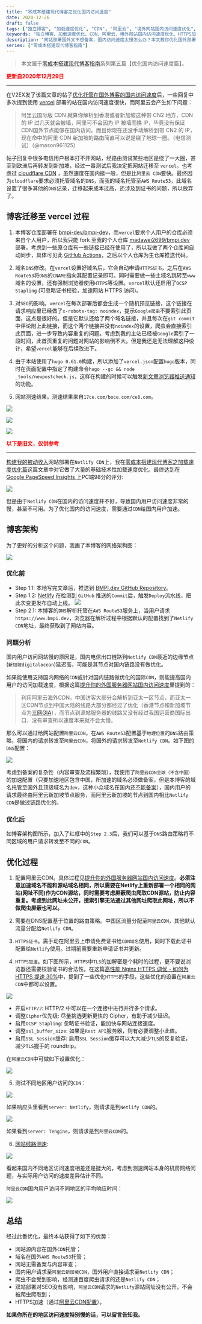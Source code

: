 ```yaml
---
title: "零成本搭建现代博客之优化国内访问速度"
date: 2020-12-26
draft: false
tags: ["独立博客", "加载速度优化", "CDN", "阿里云", "境外网站国内访问速度优化", "HTTPS加速"]
keywords: "独立博客、加载速度优化、CDN、阿里云、境外网站国内访问速度优化、HTTPS加速"
description: "网站部署国外又不想备案，国内访问速度太慢怎么办？本文教你优化国外部署网站在国内的访问速度。"
series: ["零成本搭建现代博客指南"]
---
```


> 本文属于[零成本搭建现代博客指南](/series/零成本搭建现代博客指南/)系列第五篇【优化国内访问速度篇】。

<strong><span style="color:red">更新自2020年12月29日</span></strong>

---

在V2EX发了该篇文章的帖子[优化托管在国外博客的国内访问速度](https://www.v2ex.com/t/739279)后，一些回复中多次提到使用 [vercel](https://vercel.com/) 部署的站在国内访问速度很快，而阿里云会产生如下问题：

> 阿里云国际版 CDN 就算你解析到香港或者新加坡这种带 CN2 地方，CDN 的 IP 过几天就会被墙，阿里可不会因为 IP 被墙而换 IP，毕竟没有保证CDN国外节点能够在国内访问。而且你现在还没手动解析到带 CN2 的 IP，现在命中的阿里 CDN 新加坡的路由简直可以说是绕了地球一圈。（电信测试）（@mason961125）

帖子回复中很多电信用户根本打不开网站，经路由测试某些地区是绕了一大圈，甚至到欧洲后再转发到新加坡，经过一番测试后我决定把网站迁移至 `vercel`。也考虑过 [cloudflare CDN](https://www.cloudflare.com/zh-cn/) ，虽然速度在国内挺一般，但是比`阿里云 CDN`要快。最终因为`cloudflare`要求必须托管域名的`DNS`，而我的域名托管至`AWS Route53`，此域名设置了很多其他的`DNS`记录，迁移起来成本过高，还涉及到证书的问题，所以放弃了。

## 博客迁移至 vercel 过程

1. 本博客仓库部署在 [bmpi-dev/bmpi-dev](https://github.com/bmpi-dev/bmpi.dev)，而`vercel`要求个人用户的仓库必须来自个人用户，所以我只能 fork 至我的个人仓库 [madawei2699/bmpi.dev](https://github.com/madawei2699/bmpi.dev) 部署。考虑到一些原仓库有一些链接已经在使用了，所以我做了两个仓库间自动同步，具体可见此 [GitHub Actions](https://github.com/bmpi-dev/bmpi.dev/actions/runs/449669408/workflow)，之后以个人仓库为主仓库推送代码。

2. 域名`DNS`修改。在`vercel`设置好域名后，它会自动申请`HTTPS证书`，之后在`AWS Route53`将`DNS`的`CNAME`指向其配置记录即可。同时需要做一些主域名跳转至`www`域名的设置，还有强制浏览器使用`HTTPS`等设置。`vercel`默认还启用了`OCSP Stapling` (可忽略证书校验，加速网站 HTTPS 访问)。

3. 对`SEO`的影响。`vercel`在每次部署后都会生成一个随机预览链接，这个链接在请求响应里已经做了`x-robots-tag: noindex`，提示`Google爬虫`不要索引此页面，这点是很好的。但是它默认还给了两个域名链接，并且每次在`git commit`中评论附上此链接，而这个两个链接并没有`noindex`的设置，爬虫会直接索引此页面，进一步导致内容重复的问题。考虑到我的主站已经被`Google`索引了一段时间，此首页重复的问题对网站的影响倒不大。但是我还是无法理解这种设计，希望`vercel`能够在后续改进下。

4. 由于本站使用了`hugo 0.61.0`构建，所以添加了`vercel.json`配置`hugo`版本，同时在页面配置中指定了构建命令`hugo --gc && node _tools/newpostcheck.js`，这样在构建的时候可以触发[新文章浏览器推送通知](/dev/guide-to-setup-blog-site-with-zero-cost-3/)的功能。

5. 网站测速结果。测速结果来自`17ce.com/boce.com/ce8.com`。

![](https://img.bmpi.dev/96368bb8-c705-514c-2ef0-b3b350d82d70.png)

![](https://img.bmpi.dev/0429775b-f261-018a-744a-82c7bca3672f.png)

![](https://img.bmpi.dev/a07e54ac-cd6a-142f-ec74-d54110f95af0.png)

<strong><span style="color:red">以下是旧文，仅供参考</span></strong>

---

[构建我的被动收入](https://www.bmpi.dev/)网站部署在`Netlify CDN`上，我在[零成本搭建现代博客之加载速度优化篇](/dev/guide-to-setup-blog-site-with-zero-cost-4/)这篇文章中对它做了大量的基础技术性加载速度优化。最终达到在 [Google PageSpeed Insights
](https://developers.google.com/speed/pagespeed/insights/?url=https%3A%2F%2Fwww.bmpi.dev%2F&hl=en&tab=desktop) 上PC端98分的评分:

![](https://img.bmpi.dev/e3402768-d1c4-dcfa-0674-051ebeb874e4.png)

但是由于`Netlify CDN`在国内的访问速度并不好，导致国内用户访问速度非常的慢，甚至不可用。为了优化国内的访问速度，需要通过`CDN`给国内用户加速。

## 博客架构

为了更好的分析这个问题，我画了本博客的网络架构图：

![](https://img.bmpi.dev/b35c877d-7bdd-aed8-afb2-b968a2a2002b.png)

### 优化前

* Step 1.1: 本地写完文章后，推送到 [BMPI.dev GitHub Repository](https://github.com/bmpi-dev/bmpi.dev)。
* Step 1.2: [Netlify](https://www.netlify.com/) 在检测到 `GitHub` 推送的`Commit`后，触发`Deploy`流水线，把此次变更发布自动上线。
![](https://img.bmpi.dev/c2be44e4-f78d-e7c6-a6df-f6c2b841118b.png)
* Step 2.1: 本博客的`DNS`解析托管在`AWS Route53`服务上，当用户请求`https://www.bmpi.dev`，浏览器在解析过程中根据默认的配置找到了`Netlify CDN`地址，最终获取到了网站内容。

### 问题分析

国内用户访问网站慢的原因是，国内电信出口链路到`Netlify CDN`最近的边缘节点(`新加坡digitalocean`)延迟高，可能是其节点对国内链路没有做优化。

如果能使用支持国内网络的`CDN`或针对国内链路做优化的国际`CDN`，则能提高国内用户的访问加载速度，根据这篇[提升你的外国服务器网站国内访问速度](https://www.bilibili.com/read/cv4759943/)里提到的：

> 利用阿里云海外CDN，中国访客大部分会解析到亚太一区节点，而亚太一区CDN节点到中国大陆的线路大部分都经过了优化（香港节点和新加坡节点为[三网GIA](https://zhuanlan.zhihu.com/p/68381011)），而节点到源站服务器的线路又没有经过我国运营商国际出口，没有审查所以速度本来就不会太慢。

那么可以通过给网站配置`阿里云CDN`，在`AWS Route53`配置基于`地理位置`的`DNS`路由策略，将国内的请求转发至`阿里云CDN`，将国外的请求转发至`Netlify CDN`。如下图的`DNS`配置：

![](https://img.bmpi.dev/3ab55443-fe2d-5fcd-1abd-3d094d9a6231.png)

考虑到备案的复杂性（内容审查及流程繁琐），我使用了`阿里云CDN全球（不含中国）`的加速配置（只要加速地区包含中国，所加速的域名必须做备案，但是本博客的域名托管至国外且顶级域名为`dev`，这种小众域名在国内还[不能备案](http://xn--eqrt2g.xn--vuq861b/)），国内用户的请求最终由阿里云新加坡节点服务，而阿里云新加坡的节点到国内相比`Netlify CDN`是做过链路优化的。

### 优化后

如博客架构图所示，加入了红框中的`Step 2.3`后，我们可以基于`DNS`路由策略将不同区域的用户请求转发至不同的`CDN`。

## 优化过程

1. 配置阿里云CDN。具体过程见[提升你的外国服务器网站国内访问速度](https://www.bilibili.com/read/cv4759943/)。**必须注意加速域名不能和源站域名相同，所以需要在Netlify上重新部署一个相同的网站(网址不同)作为CDN源站，同时需要考虑屏蔽爬虫爬取CDN源站，防止内容重复。考虑到此网址未公开，搜索引擎无法通过其他网址爬取此网址，所以不做爬虫屏蔽也可以。**

2. 需要在DNS配置基于位置的路由策略。中国区流量分配至`阿里云CDN`，其他默认流量分配给`Netlify CDN`。

3. `HTTPS证书`。需手动在阿里云上申请免费证书给`CDN域名`使用，同时下载此证书配置给`Netlify`使用。过期前需要重新申请证书并更新。

4. `HTTPS加速`。如下图所示，`HTTPS`中`TLS`的加解密是个耗时的过程，更不要说浏览器还需要校验证书的合法性。在这篇[高性能 Nginx HTTPS 调优 - 如何为 HTTPS 提速 30%](https://kalasearch.cn/blog/high-performance-nginx-tls-tuning/)中，提到了一些优化`HTTPS`的手段，这些优化的设置在`阿里云CDN`中都可以设置。

![](https://img.bmpi.dev/f14027df-6283-3dad-1f7e-2c49bdc1c145.png)

* 开启`HTTP/2`: HTTP/2 中可以在一个连接中进行并行多个请求。
* 调整`Cipher`优先级: 尽量挑选更新更快的 Cipher，有助于减少延迟。
* 启用`OCSP Stapling`: 忽略证书验证，能加快与网站连接速度。
* 调整`ssl_buffer_size`: 如果是`Rest API`服务器，则有必要调整小此值。
* 启用`SSL Session`缓存: 启用`SSL Session`缓存可以大大减少`TLS`的反复验证，减少`TLS`握手的 roundtrip。

在`阿里云CDN`中可做如下设置优化：

![](https://img.bmpi.dev/ef49c333-0d2c-68bb-7f94-fcfb63f701e8.png)

5. 测试不同地区用户访问的`CDN`：

![](https://img.bmpi.dev/a5107ab6-2b01-37f5-9e47-6b239c77176f.png)

如果响应头里看到`server: Netlify`，则请求是到`Netlify CDN`的。

![](https://img.bmpi.dev/dcfab9dd-233d-fb9e-43f5-6038ecf45836.png)

如果看到`server: Tengine`，则请求是到`阿里云CDN`的。

6. [网站线路测速](https://www.17ce.com/):

![](https://img.bmpi.dev/a5ce7b4b-8530-bec5-14ff-8b295cbeefc5.png)

看起来国内不同地区访问速度相差还是挺大的，考虑到测速网站本身的机房网络问题，与实际用户访问的速度差异估计不同。

`阿里云CDN`国内用户访问不同地区的平均响应时间：

![](https://img.bmpi.dev/9fd9b60d-593c-841e-8656-d571e917a760.png)

## 总结

经过此番优化，最终本站获得了如下的优势：

* 网站源内容在国外`CDN`托管；
* 域名在国外`AWS Route53`托管；
* 网站无需备案与内容审查；
* 国内用户请求至`阿里云新加坡CDN`，国外用户直接请求至`Netlify CDN`；
* 爬虫不会受到影响，经测速百度爬虫请求的还是`Netlify CDN`；
* 双站部署对SEO没有影响，`阿里云CDN`请求的`Netlify`源站网址没有公开，不会被爬虫爬取到；
* HTTPS加速（通过[阿里云CDN配置](https://help.aliyun.com/document_detail/109894.html)）。

**如果你所在的地区访问速度特别慢的话，可以留言告知我。**
